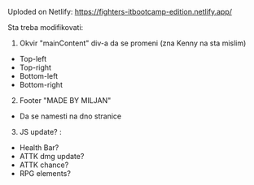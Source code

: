 Uploded on Netlify: https://fighters-itbootcamp-edition.netlify.app/

Sta treba modifikovati:

1) Okvir "mainContent" div-a da se promeni (zna Kenny na sta mislim) 
- Top-left 
- Top-right 
- Bottom-left 
- Bottom-right


2) Footer "MADE BY MILJAN"
- Da se namesti na dno stranice


3) JS update? : 
- Health Bar? 
- ATTK dmg update? 
- ATTK chance? 
- RPG elements?

